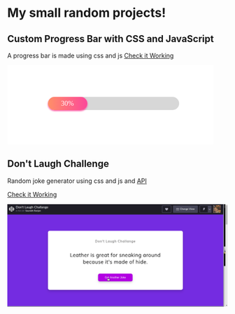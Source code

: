 # My small random projects!

## Custom Progress Bar with CSS and JavaScript

A progress bar is made using css and js [Check it Working](https://codepen.io/inrsaurabh/pen/bGdjvoN?editors=1001)

![Progress Bar](./assets/progress-bar.png)

##  Don't Laugh Challenge 

Random joke generator using css and js and [API](https://icanhazdadjoke.com/)

[Check it Working](https://codepen.io/inrsaurabh/pen/GRJBbgY)

![Random Joke](./assets/Random-jokes-inrsaurabh.gif)